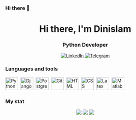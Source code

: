 ### Hi there 👋

<div id="header" align="center">
	<h1>Hi there, I'm Dinislam</h1>
	<h3>Python Developer</h3>
</div>

<div id="socials" align="center">
<a href="https://www.linkedin.com/in/dinwin/">
	<img src="https://img.shields.io/badge/LinkedIn-blue?style=for-the-badge&logo=linkedin&logoColor=white" alt="LinkedIn"/>
</a>
	<a href="https://t.me/DinWin">
		<img src="https://img.shields.io/badge/Telegram-blue?style=for-the-badge&logo=telegram&logoColor=white" alt="Telegram"/>
	</a>
</div>

<!--
**7nmw/7nmw** is a ✨ _special_ ✨ repository because its `README.md` (this file) appears on your GitHub profile.


Here are some ideas to get you started:
### About me
- 🔭 I’m currently working on ...
- 🌱 I’m currently learning ...
- 👯 I’m looking to collaborate on ...
- 🤔 I’m looking for help with ...
- 💬 Ask me about ...
- 📫 How to reach me: ...
- 😄 Pronouns: ...
- ⚡ Fun fact: ...
-->

### Languages and tools
<img src="https://cdn.jsdelivr.net/gh/devicons/devicon/icons/python/python-original-wordmark.svg" title="Python" width="40" height="40"/>&nbsp;
<img src="https://cdn.jsdelivr.net/gh/devicons/devicon/icons/django/django-plain-wordmark.svg" title="Django" width="40" height="40"/>&nbsp;
<img src="https://cdn.jsdelivr.net/gh/devicons/devicon/icons/postgresql/postgresql-original-wordmark.svg" title="Postgresql" width="40" height="40"/>&nbsp;
<img src="https://cdn.jsdelivr.net/gh/devicons/devicon/icons/git/git-plain-wordmark.svg" title="Git" width="40" height="40"/>&nbsp;
<img src="https://cdn.jsdelivr.net/gh/devicons/devicon/icons/html5/html5-plain-wordmark.svg" title="HTML" width="40" height="40"/>&nbsp;
<img src="https://cdn.jsdelivr.net/gh/devicons/devicon/icons/css3/css3-plain-wordmark.svg" title="CSS" width="40" height="40"/>&nbsp;
<img src="https://cdn.jsdelivr.net/gh/devicons/devicon/icons/latex/latex-original.svg" title="Latex" width="40" height="40"/>&nbsp;
<img src="https://cdn.jsdelivr.net/gh/devicons/devicon/icons/matlab/matlab-original.svg" title="Matlab" width="40" height="40"/>&nbsp;

### My stat
<div id="stat" align="center">
	<img src="http://github-profile-summary-cards.vercel.app/api/cards/profile-details?username=7nmw&theme=default"/>
	<img src="http://github-profile-summary-cards.vercel.app/api/cards/most-commit-language?username=7nmw&theme=default"/>
	<img src="http://github-profile-summary-cards.vercel.app/api/cards/stats?username=7nmw&theme=default"/>
</div>

